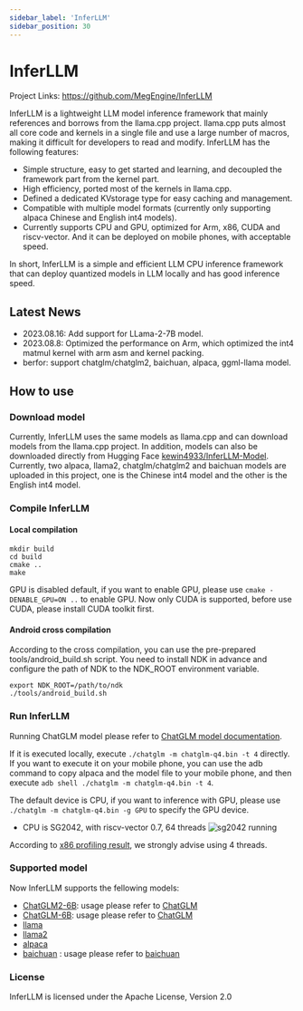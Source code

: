 ```yaml
---
sidebar_label: 'InferLLM'
sidebar_position: 30
---
```


# InferLLM 

Project Links: https://github.com/MegEngine/InferLLM

InferLLM is a lightweight LLM model inference framework that mainly references and borrows from the llama.cpp project. llama.cpp puts almost all core code and kernels in a single file and use a large number of macros, making it difficult for developers to read and modify. InferLLM has the following features:

- Simple structure, easy to get started and learning, and decoupled the framework part from the kernel part.
- High efficiency, ported most of the kernels in llama.cpp.
- Defined a dedicated KVstorage type for easy caching and management.
- Compatible with multiple model formats (currently only supporting alpaca Chinese and English int4 models).
- Currently supports CPU and GPU, optimized for Arm, x86, CUDA and riscv-vector. And it can be deployed on mobile phones, with acceptable speed.

In short, InferLLM is a simple and efficient LLM CPU inference framework that can deploy quantized models in LLM locally and has good inference speed.

## Latest News
- 2023.08.16: Add support for LLama-2-7B model.
- 2023.08.8: Optimized the performance on Arm, which optimized the int4 matmul kernel with arm asm and kernel packing.
- berfor: support chatglm/chatglm2, baichuan, alpaca, ggml-llama model.

## How to use
### Download model
Currently, InferLLM uses the same models as llama.cpp and can download models from the llama.cpp project. In addition, models can also be downloaded directly from Hugging Face [kewin4933/InferLLM-Model](https://huggingface.co/kewin4933/InferLLM-Model/tree/main). Currently, two alpaca, llama2, chatglm/chatglm2 and baichuan models are uploaded in this project, one is the Chinese int4 model and the other is the English int4 model.

### Compile InferLLM
#### Local compilation
```shell
mkdir build
cd build
cmake ..
make
```
GPU is disabled default, if you want to enable GPU, please use `cmake -DENABLE_GPU=ON ..` to enable GPU. Now only CUDA is supported, before use CUDA, please install CUDA toolkit first. 

#### Android cross compilation
According to the cross compilation, you can use the pre-prepared tools/android_build.sh script. You need to install NDK in advance and configure the path of NDK to the NDK_ROOT environment variable.
```shell
export NDK_ROOT=/path/to/ndk
./tools/android_build.sh
```
### Run InferLLM
Running ChatGLM model please refer to [ChatGLM model documentation](https://github.com/MegEngine/InferLLM/blob/main/application/chatglm/Readme.md).

If it is executed locally, execute `./chatglm -m chatglm-q4.bin -t 4` directly. If you want to execute it on your mobile phone, you can use the adb command to copy alpaca and the model file to your mobile phone, and then execute `adb shell ./chatglm -m chatglm-q4.bin -t 4`. 

The default device is CPU, if you want to inference with GPU, please use `./chatglm -m chatglm-q4.bin -g GPU` to specify the GPU device.

- CPU is SG2042, with riscv-vector 0.7, 64 threads
![sg2042 running](/docs/pioneer/sg2042.gif)

According to [x86 profiling result](https://github.com/MegEngine/InferLLM/blob/main/docs/profile.md), we strongly advise using 4 threads.

### Supported model
Now InferLLM supports the fellowing models:
* [ChatGLM2-6B](https://github.com/THUDM/ChatGLM2-6B): usage please refer to [ChatGLM](https://github.com/MegEngine/InferLLM/blob/main/application/chatglm/Readme.md)
* [ChatGLM-6B](https://github.com/THUDM/ChatGLM-6B): usage please refer to [ChatGLM](https://github.com/MegEngine/InferLLM/blob/main/application/chatglm/Readme.md)
* [llama](https://github.com/facebookresearch/llama)
* [llama2](https://huggingface.co/meta-llama/Llama-2-7b-chat-hf)
* [alpaca](https://crfm.stanford.edu/2023/03/13/alpaca.html)
* [baichuan](https://github.com/baichuan-inc/baichuan-7B) : usage please refer to [baichuan](https://github.com/MegEngine/InferLLM/blob/main/application/baichuan/Readme.md)
### License
InferLLM is licensed under the Apache License, Version 2.0